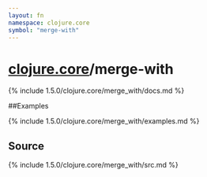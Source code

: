 ```yaml
---
layout: fn
namespace: clojure.core
symbol: "merge-with"
---
```


# [clojure.core](../)/merge-with

{% include 1.5.0/clojure.core/merge_with/docs.md %}

##Examples

{% include 1.5.0/clojure.core/merge_with/examples.md %}
## Source
{% include 1.5.0/clojure.core/merge_with/src.md %}

